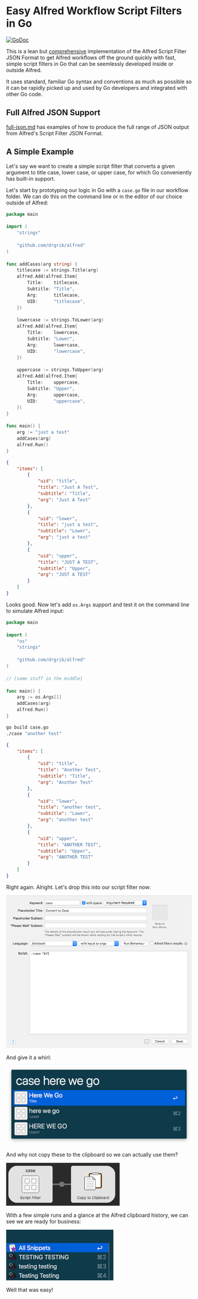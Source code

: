 # Easy Alfred Workflow Script Filters in Go

[![GoDoc][godoc-icon]][godoc-link]

This is a lean but [comprehensive](full-json.md) implementation of the Alfred Script Filter JSON Format to get Alfred workflows off the ground quickly with fast, simple script filters in Go that can be seemlessly developed inside or outside Alfred. 

It uses standard, familiar Go syntax and conventions as much as possible so it can be rapidly picked up and used by Go developers and integrated with other Go code.

## Full Alfred JSON Support
[full-json.md](full-json.md) has examples of how to produce the full range of JSON output from Alfred's Script Filter JSON Format.

## A Simple Example
Let's say we want to create a simple script filter that converts a given argument to title case, lower case, or upper case, for which Go conveniently has built-in support.

Let's start by prototyping our logic in Go with a `case.go` file in our workflow folder. We can do this on the command line or in the editor of our choice outside of Alfred:

``` go
package main

import (
	"strings"

	"github.com/drgrib/alfred"
)

func addCases(arg string) {
	titlecase := strings.Title(arg)
	alfred.Add(alfred.Item{
		Title:    titlecase,
		Subtitle: "Title",
		Arg:      titlecase,
		UID:      "titlecase",
	})

	lowercase := strings.ToLower(arg)
	alfred.Add(alfred.Item{
		Title:    lowercase,
		Subtitle: "Lower",
		Arg:      lowercase,
		UID:      "lowercase",
	})

	uppercase := strings.ToUpper(arg)
	alfred.Add(alfred.Item{
		Title:    uppercase,
		Subtitle: "Upper",
		Arg:      uppercase,
		UID:      "uppercase",
	})
}

func main() {
	arg := "just a test"
	addCases(arg)
	alfred.Run()
}
```
``` json
{
    "items": [
        {
            "uid": "title",
            "title": "Just A Test",
            "subtitle": "Title",
            "arg": "Just A Test"
        },
        {
            "uid": "lower",
            "title": "just a test",
            "subtitle": "Lower",
            "arg": "just a test"
        },
        {
            "uid": "upper",
            "title": "JUST A TEST",
            "subtitle": "Upper",
            "arg": "JUST A TEST"
        }
    ]
}
```

Looks good. Now let's add `os.Args` support and test it on the command line to simulate Alfred input:

``` go
package main

import (
	"os"
	"strings"

	"github.com/drgrib/alfred"
)

// [same stuff in the middle]

func main() {
	arg := os.Args[1]
	addCases(arg)
	alfred.Run()
}
```
``` bash
go build case.go
./case "another test"
```
``` json
{
    "items": [
        {
            "uid": "title",
            "title": "Another Test",
            "subtitle": "Title",
            "arg": "Another Test"
        },
        {
            "uid": "lower",
            "title": "another test",
            "subtitle": "Lower",
            "arg": "another test"
        },
        {
            "uid": "upper",
            "title": "ANOTHER TEST",
            "subtitle": "Upper",
            "arg": "ANOTHER TEST"
        }
    ]
}
```

Right again. Alright. Let's drop this into our script filter now:

<img src="./images/1-script-filter.png" alt="script-filter">

And give it a whirl:

<img src="./images/2-test.png" alt="test">

And why not copy these to the clipboard so we can actually use them?

<img src="./images/3-clipboard.png" alt="clipboard">

With a few simple runs and a glance at the Alfred clipboard history, we can see we are ready for business:

<img src="./images/4-history.png" alt="clipboard">

Well that was easy!

[godoc-icon]: https://godoc.org/github.com/drgrib/alfred?status.svg
[godoc-link]: https://godoc.org/github.com/drgrib/alfred